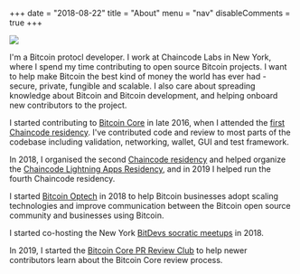 +++
date = "2018-08-22"
title = "About"
menu = "nav"
disableComments = true
+++

<img src="/img/avatar.jpg" class="center-img" style="max-width:300px">

I'm a Bitcoin protocl developer. I work at Chaincode Labs in New York,
where I spend my time contributing to open source Bitcoin projects. I want to
help make Bitcoin the best kind of money the world has ever had - secure,
private, fungible and scalable. I also care about spreading knowledge about
Bitcoin and Bitcoin development, and helping onboard new contributors to the
project.

I started contributing to [Bitcoin Core][] in late 2016, when I attended the
[first Chaincode residency][]. I've contributed code and review to most parts
of the codebase including validation, networking, wallet, GUI and test
framework.

In 2018, I organised the second [Chaincode residency][] and helped organize the
[Chaincode Lightning Apps Residency][], and in 2019 I helped run the fourth
Chaincode residency.

I started [Bitcoin Optech][] in 2018 to help Bitcoin businesses adopt scaling
technologies and improve communication between the Bitcoin open source
community and businesses using Bitcoin.

I started co-hosting the New York [BitDevs socratic meetups][] in 2018.

In 2019, I started the [Bitcoin Core PR Review Club][] to help newer
contributors learn about the Bitcoin Core review process.

[Bitcoin Core]:https://github.com/bitcoin/bitcoin
[first Chaincode residency]:https://bluematt.bitcoin.ninja/2016/08/08/chaincode/
[Chaincode residency]:http://residency.chaincode.com
[Chaincode Lightning Apps Residency]:https://lightningresidency.com/
[Bitcoin Optech]:https://bitcoinops.org
[BitDevs socratic meetups]:https://bitdevs.org/
[Bitcoin Core PR Review Club]:https://bitcoincore.reviews
